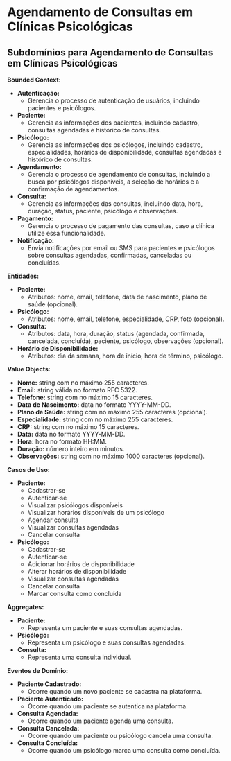 # Agendamento de Consultas em Clínicas Psicológicas

## Subdomínios para Agendamento de Consultas em Clínicas Psicológicas

**Bounded Context:**

* **Autenticação:**
    * Gerencia o processo de autenticação de usuários, incluindo pacientes e psicólogos.
* **Paciente:**
    * Gerencia as informações dos pacientes, incluindo cadastro, consultas agendadas e histórico de consultas.
* **Psicólogo:**
    * Gerencia as informações dos psicólogos, incluindo cadastro, especialidades, horários de disponibilidade, consultas agendadas e histórico de consultas.
* **Agendamento:**
    * Gerencia o processo de agendamento de consultas, incluindo a busca por psicólogos disponíveis, a seleção de horários e a confirmação de agendamentos.
* **Consulta:**
    * Gerencia as informações das consultas, incluindo data, hora, duração, status, paciente, psicólogo e observações.
* **Pagamento:**
    * Gerencia o processo de pagamento das consultas, caso a clínica utilize essa funcionalidade.
* **Notificação:**
    * Envia notificações por email ou SMS para pacientes e psicólogos sobre consultas agendadas, confirmadas, canceladas ou concluídas.

**Entidades:**

* **Paciente:**
    * Atributos: nome, email, telefone, data de nascimento, plano de saúde (opcional).
* **Psicólogo:**
    * Atributos: nome, email, telefone, especialidade, CRP, foto (opcional).
* **Consulta:**
    * Atributos: data, hora, duração, status (agendada, confirmada, cancelada, concluída), paciente, psicólogo, observações (opcional).
* **Horário de Disponibilidade:**
    * Atributos: dia da semana, hora de início, hora de término, psicólogo.

**Value Objects:**

* **Nome:** string com no máximo 255 caracteres.
* **Email:** string válida no formato RFC 5322.
* **Telefone:** string com no máximo 15 caracteres.
* **Data de Nascimento:** data no formato YYYY-MM-DD.
* **Plano de Saúde:** string com no máximo 255 caracteres (opcional).
* **Especialidade:** string com no máximo 255 caracteres.
* **CRP:** string com no máximo 15 caracteres.
* **Data:** data no formato YYYY-MM-DD.
* **Hora:** hora no formato HH:MM.
* **Duração:** número inteiro em minutos.
* **Observações:** string com no máximo 1000 caracteres (opcional).

**Casos de Uso:**

* **Paciente:**
    * Cadastrar-se
    * Autenticar-se
    * Visualizar psicólogos disponíveis
    * Visualizar horários disponíveis de um psicólogo
    * Agendar consulta
    * Visualizar consultas agendadas
    * Cancelar consulta
* **Psicólogo:**
    * Cadastrar-se
    * Autenticar-se
    * Adicionar horários de disponibilidade
    * Alterar horários de disponibilidade
    * Visualizar consultas agendadas
    * Cancelar consulta
    * Marcar consulta como concluída

**Aggregates:**

* **Paciente:**
    * Representa um paciente e suas consultas agendadas.
* **Psicólogo:**
    * Representa um psicólogo e suas consultas agendadas.
* **Consulta:**
    * Representa uma consulta individual.

**Eventos de Domínio:**

* **Paciente Cadastrado:**
    * Ocorre quando um novo paciente se cadastra na plataforma.
* **Paciente Autenticado:**
    * Ocorre quando um paciente se autentica na plataforma.
* **Consulta Agendada:**
    * Ocorre quando um paciente agenda uma consulta.
* **Consulta Cancelada:**
    * Ocorre quando um paciente ou psicólogo cancela uma consulta.
* **Consulta Concluída:**
    * Ocorre quando um psicólogo marca uma consulta como concluída.